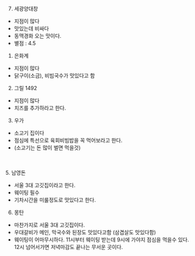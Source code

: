 7. 세광양대창
- 지점이 많다
- 맛있는데 비싸다
- 동맥경화 오는 맛이다.
- 별점 : 4.5

1. 은화계
- 지점이 많다
- 닭구이(소금), 비빔국수가 맛있다고 함

2. 그릴 1492
- 지점이 많다
- 치즈를 추가하라고 한다.

3. 우가
- 소고기 집이다
- 점심에 특선으로 육회비빔밥을 꼭 먹어보라고 한다.
- (소고기는 돈 많이 벌면 먹을것)

<br><br>
5. 남영돈
- 서울 3대 고깃집이라고 한다.
- 웨이팅 필수
- 기차시간을 미룰정도로 맛있다고 한다.

6. 몽탄
- 마찬가지로 서울 3대 고깃집이다.
- 우대갈비가 메인, 막국수와 된장도 맛있다고함 (삼겹살도 맛있다함)
- 웨이팅이 어마무시하다. 11시부터 웨이팅 받는데 9시에 가야지 점심을 먹을수 있다. 12시 넘어서가면 저녁마감도 끝나는 무서운 곳이다.